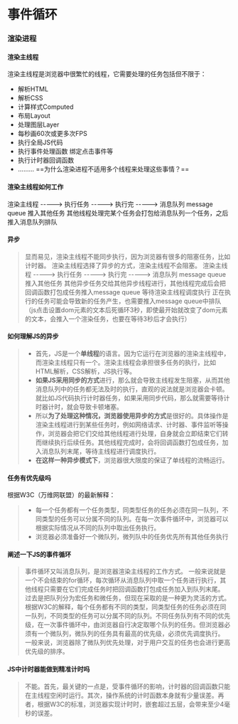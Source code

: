 # 事件循环

### 渲染进程
#### 渲染主线程
渲染主线程是浏览器中很繁忙的线程，它需要处理的任务包括但不限于：
- 解析HTML
- 解析CSS
- 计算样式Computed
- 布局Layout
- 处理图层Layer
- 每秒画60次或更多次FPS
- 执行全局JS代码
- 执行事件处理函数 绑定点击事件等
- 执行计时器回调函数
- .........
==为什么渲染进程不适用多个线程来处理这些事情？==
#### 渲染主线程如何工作
渲染主线程 -----> 执行任务  -----> 执行完 -----> 消息队列 message queue 推入其他任务
	其他线程处理完某个任务会打包给消息队列一个任务，之后推入消息队列排队

#### 异步
>显而易见，渲染主线程不能同步执行，因为浏览器有很多的阻塞任务，比如计时器。
渲染主线程选择了异步的方式，渲染主线程不会阻塞。
渲染主线程 -----> 执行任务  -----> 执行完 -----> 消息队列 message queue 推入其他任务
	 其他异步任务交给其他异步线程进行，其他线程完成后会把回调函数打包成任务推入message queue 等待渲染主线程调度执行
	 正在执行的任务可能会导致新的任务产生，也需要推入message queue中排队（js点击设置dom元素的文本后死循环3秒，即使最开始就改变了dom元素的文本，会推入一个渲染任务，也要在等待3秒后才会执行）

#### 如何理解JS的异步
> - 首先，JS是一个**单线程**的语言。因为它运行在浏览器的渲染主线程中，而渲染主线程只有一个。渲染主线程会承担很多任务的执行，比如HTML解析，CSS解析，JS执行等。
> - **如果JS采用同步的方式**进行，那么就会导致主线程发生阻塞，从而其他消息队列中的任务都无法及时的执行，直观的说法就是浏览器会卡顿。就比如JS代码执行计时器任务，如果采用同步代码，那么就需要等待计时器计时，就会导致卡顿堵塞。
> - 所以**为了处理这种情况，浏览器使用异步的方式**是很好的。具体操作是渲染主线程进行到某些任务时，例如网络请求、计时器、事件监听等操作，浏览器会把它们交给其他线程进行处理，自身就会立即结束它们转而继续执行后续任务。其他线程完成时，会将回调函数打包成任务，加入消息队列末尾，等待主线程进行调度执行。
> - **在这样一种异步模式下**，浏览器很大限度的保证了单线程的流畅运行。
#### 任务有优先级吗
根据W3C（万维网联盟）的最新解释：
>	- 每一个任务都有一个任务类型，同类型任务的任务必须在同一队列，不同类型的任务可以分属不同的队列。在每一次事件循环中，浏览器可以根据实际情况从不同的队列中取出任务执行。
>	- 浏览器必须准备好一个微队列，微列队中的任务优先所有其他任务执行

#### 阐述一下JS的事件循环
> 事件循环又叫消息队列，是浏览器渲染主线程的工作方式。
> 一般来说就是一个不会结束的for循环，每次循环从消息队列中取一个任务进行执行，其他线程只需要在它们完成任务时把回调函数打包成任务加入到队列末尾。
> 过去是把队列分为宏任务和微任务，但现在采取的是一种更为灵活的方式。根据W3C的解释，每个任务都有不同的类型，同类型任务的任务必须在同一队列，不同类型的任务可以分属不同的队列。不同任务队列有不同的优先级，在一次事件循环中，由浏览器自行决定取哪个队列的任务。但浏览器必须有一个微队列，微队列的任务具有最高的优先级，必须优先调度执行。
> 一般来说，浏览器除了微队列优先处理，对于用户交互的任务也会进行更高优先级的排序。

#### JS中计时器能做到精准计时吗
> 不能。首先，最关键的一点是，受事件循环的影响，计时器的回调函数只能在主线程空闲时运行。其次，操作系统的计时函数本身就有少量误差。再者，根据W3C的标准，浏览器实现计时时，嵌套超过五层，会带来至少4毫秒的误差。
